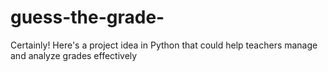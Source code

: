 # guess-the-grade-
Certainly! Here's a project idea in Python that could help teachers manage and analyze grades effectively
